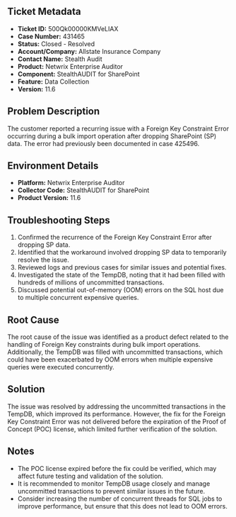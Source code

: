 ## Ticket Metadata
- **Ticket ID:** 500Qk00000KMVeLIAX
- **Case Number:** 431465
- **Status:** Closed - Resolved
- **Account/Company:** Allstate Insurance Company
- **Contact Name:** Stealth Audit
- **Product:** Netwrix Enterprise Auditor
- **Component:** StealthAUDIT for SharePoint
- **Feature:** Data Collection
- **Version:** 11.6

## Problem Description
The customer reported a recurring issue with a Foreign Key Constraint Error occurring during a bulk import operation after dropping SharePoint (SP) data. The error had previously been documented in case 425496.

## Environment Details
- **Platform:** Netwrix Enterprise Auditor
- **Collector Code:** StealthAUDIT for SharePoint
- **Product Version:** 11.6

## Troubleshooting Steps
1. Confirmed the recurrence of the Foreign Key Constraint Error after dropping SP data.
2. Identified that the workaround involved dropping SP data to temporarily resolve the issue.
3. Reviewed logs and previous cases for similar issues and potential fixes.
4. Investigated the state of the TempDB, noting that it had been filled with hundreds of millions of uncommitted transactions.
5. Discussed potential out-of-memory (OOM) errors on the SQL host due to multiple concurrent expensive queries.

## Root Cause
The root cause of the issue was identified as a product defect related to the handling of Foreign Key constraints during bulk import operations. Additionally, the TempDB was filled with uncommitted transactions, which could have been exacerbated by OOM errors when multiple expensive queries were executed concurrently.

## Solution
The issue was resolved by addressing the uncommitted transactions in the TempDB, which improved its performance. However, the fix for the Foreign Key Constraint Error was not delivered before the expiration of the Proof of Concept (POC) license, which limited further verification of the solution.

## Notes
- The POC license expired before the fix could be verified, which may affect future testing and validation of the solution.
- It is recommended to monitor TempDB usage closely and manage uncommitted transactions to prevent similar issues in the future.
- Consider increasing the number of concurrent threads for SQL jobs to improve performance, but ensure that this does not lead to OOM errors.